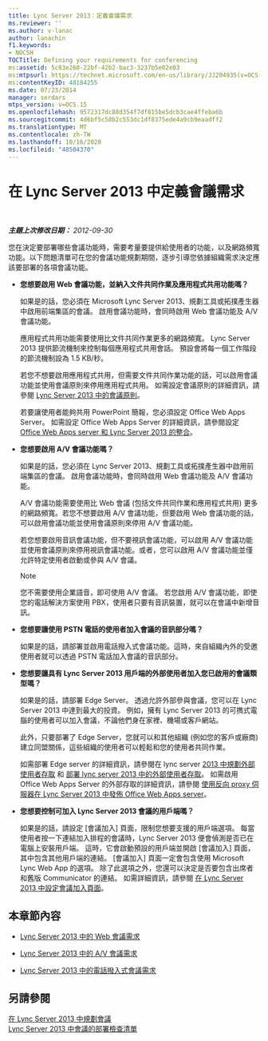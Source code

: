 ```yaml
---
title: Lync Server 2013：定義會議需求
ms.reviewer: ''
ms.author: v-lanac
author: lanachin
f1.keywords:
- NOCSH
TOCTitle: Defining your requirements for conferencing
ms:assetid: 5c83e268-22bf-42b2-bac3-3237b5e02e03
ms:mtpsurl: https://technet.microsoft.com/en-us/library/JJ204935(v=OCS.15)
ms:contentKeyID: 48184255
ms.date: 07/23/2014
manager: serdars
mtps_version: v=OCS.15
ms.openlocfilehash: 9572317dc88d354f7df815be5dcb3cae4ffeba6b
ms.sourcegitcommit: 4d6bf5c58b2c553dc1df8375ede4a9cb9eaadff2
ms.translationtype: MT
ms.contentlocale: zh-TW
ms.lasthandoff: 10/16/2020
ms.locfileid: "48504370"
---
```

# <a name="defining-your-requirements-for-conferencing-in-lync-server-2013"></a>在 Lync Server 2013 中定義會議需求

<div data-xmlns="http://www.w3.org/1999/xhtml">

<div class="topic" data-xmlns="http://www.w3.org/1999/xhtml" data-msxsl="urn:schemas-microsoft-com:xslt" data-cs="https://msdn.microsoft.com/">

<div data-asp="https://msdn2.microsoft.com/asp">



</div>

<div id="mainSection">

<div id="mainBody">

<span> </span>

_**主題上次修改日期：** 2012-09-30_

您在決定要部署哪些會議功能時，需要考量要提供給使用者的功能，以及網路頻寬功能。以下問題清單可在您的會議功能規劃期間，逐步引導您依據組織需求決定應該要部署的各項會議功能。

  - **您想要啟用 Web 會議功能，並納入文件共同作業及應用程式共用功能嗎？**
    
    如果是的話，您必須在 Microsoft Lync Server 2013、規劃工具或拓撲產生器中啟用前端集區的會議。 啟用會議功能時，會同時啟用 Web 會議功能及 A/V 會議功能。
    
    應用程式共用功能需要使用比文件共同作業更多的網路頻寬。 Lync Server 2013 提供節流機制來控制每個應用程式共用會話。 預設會將每一個工作階段的節流機制設為 1.5 KB/秒。
    
    若您不想要啟用應用程式共用，但需要文件共同作業功能的話，可以啟用會議功能並使用會議原則來停用應用程式共用。 如需設定會議原則的詳細資訊，請參閱 [Lync Server 2013 中的會議原則](lync-server-2013-conferencing-policies.md)。
    
    若要讓使用者能夠共用 PowerPoint 簡報，您必須設定 Office Web Apps Server。 如需設定 Office Web Apps Server 的詳細資訊，請參閱設定 [Office Web Apps server 和 Lync Server 2013 的整合](lync-server-2013-enabling-office-web-apps-server-and-lync-server-2013.md)。

  - **您想要啟用 A/V 會議功能嗎？**
    
    如果是的話，您必須在 Lync Server 2013、規劃工具或拓撲產生器中啟用前端集區的會議。 啟用會議功能時，會同時啟用 Web 會議功能及 A/V 會議功能。
    
    A/V 會議功能需要使用比 Web 會議 (包括文件共同作業和應用程式共用) 更多的網路頻寬。若您不想要啟用 A/V 會議功能，但要啟用 Web 會議功能的話，可以啟用會議功能並使用會議原則來停用 A/V 會議功能。
    
    若您想要啟用音訊會議功能，但不要視訊會議功能，可以啟用 A/V 會議功能並使用會議原則來停用視訊會議功能。或者，您可以啟用 A/V 會議功能並僅允許特定使用者啟動或參與 A/V 會議。
    
    <div>
    

    > [!NOTE]  
    > 您不需要使用企業語音，即可使用 A/V 會議。 若您啟用 A/V 會議功能，即使您的電話解決方案使用 PBX，使用者只要有音訊裝置，就可以在會議中新增音訊。

    
    </div>

  - **您想要讓使用 PSTN 電話的使用者加入會議的音訊部分嗎？**
    
    如果是的話，請部署並啟用電話撥入式會議功能。這時，來自組織內外的受邀使用者就可以透過 PSTN 電話加入會議的音訊部分。

  - **您想要讓具有 Lync Server 2013 用戶端的外部使用者加入您已啟用的會議類型嗎？**
    
    如果是的話，請部署 Edge Server。 透過允許外部參與會議，您可以在 Lync Server 2013 中達到最大的投資。 例如，擁有 Lync Server 2013 的可擕式電腦的使用者可以加入會議，不論他們身在家裡、機場或客戶網站。
    
    此外，只要部署了 Edge Server，您就可以和其他組織 (例如您的客戶或廠商) 建立同盟關係，這些組織的使用者可以輕鬆和您的使用者共同作業。
    
    如需部署 Edge server 的詳細資訊，請參閱在 lync server [2013 中規劃外部使用者存取](lync-server-2013-planning-for-external-user-access.md) 和 [部署 lync server 2013 中的外部使用者存取](lync-server-2013-deploying-external-user-access.md)。 如需啟用 Office Web Apps Server 的外部存取的詳細資訊，請參閱 [使用反向 proxy 伺服器在 Lync Server 2013 中發佈 Office Web Apps server](lync-server-2013-publishing-office-web-apps-server-using-a-reverse-proxy-server.md)。

  - **您想要控制可加入 Lync Server 2013 會議的用戶端嗎？**
    
    如果是的話，請設定 [會議加入] 頁面，限制您想要支援的用戶端選項。 每當使用者按一下連結加入排程的會議時，Lync Server 2013 便會偵測是否已在電腦上安裝用戶端。 這時，它會啟動預設的用戶端並開啟 [會議加入] 頁面，其中包含其他用戶端的連結。 [會議加入] 頁面一定會包含使用 Microsoft Lync Web App 的選項。 除了此選項之外，您還可以決定是否要包含出席者和舊版 Communicator 的連結。 如需詳細資訊，請參閱 [在 Lync Server 2013 中設定會議加入頁面](lync-server-2013-configuring-the-meeting-join-page.md)。

<div>

## <a name="in-this-section"></a>本章節內容

  - [Lync Server 2013 中的 Web 會議需求](lync-server-2013-web-conferencing-requirements.md)

  - [Lync Server 2013 中的 A/V 會議需求](lync-server-2013-a-v-conferencing-requirements.md)

  - [Lync Server 2013 中的電話撥入式會議需求](lync-server-2013-dial-in-conferencing-requirements.md)

</div>

<div>

## <a name="see-also"></a>另請參閱


[在 Lync Server 2013 中規劃會議](lync-server-2013-planning-for-conferencing.md)  
[Lync Server 2013 中會議的部署檢查清單](lync-server-2013-deployment-checklist-for-conferencing.md)  
  

</div>

</div>

<span> </span>

</div>

</div>

</div>

